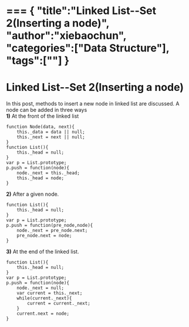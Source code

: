 ===
{
    "title":"Linked List--Set 2(Inserting a node)",
    "author":"xiebaochun",
    "categories":["Data Structure"],
    "tags":[""]
}
===
# Linked List--Set 2(Inserting a node)

In this post, methods to insert a new node in linked list are discussed. A node can be added in three ways  
**1)** At the front of the linked list 
```
function Node(data, next){
	this._data = data || null;
	this._next = next || null;
}
function List(){
	this._head = null;
}
var p = List.prototype;
p.push = function(node){
	node._next = this._head;
	this._head = node;
}
``` 
**2)** After a given node.  
```
function List(){
	this._head = null;
}
var p = List.prototype;
p.push = function(pre_node,node){
	node._next = pre_node.next;
	pre_node.next = node;
}
```
**3)** At the end of the linked list.  	
```
function List(){
	this._head = null;
}
var p = List.prototype;
p.push = function(node){
	node._next = null;
	var current = this._next;
	while(current._next){
		current = current._next;
	}
	current.next = node;
}
```




